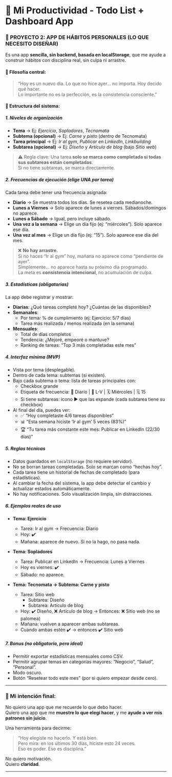 
# 📝 Mi Productividad - Todo List + Dashboard App

### 🔹 PROYECTO 2: APP DE HÁBITOS PERSONALES (LO QUE NECESITO DISEÑAR)

Es una app **sencilla, sin backend, basada en localStorage**, que me ayude a construir hábitos con disciplina real, sin culpa ni arrastre.

#### 🎯 Filosofía central:
> “Hoy es un nuevo día. Lo que no hice ayer… no importa. Hoy decido qué hacer.  
> Lo importante no es la perfección, es la consistencia consciente.”

#### 🧩 Estructura del sistema:

##### 1. **Niveles de organización**
- **Tema** → Ej: *Ejercicio*, *Sopladores*, *Tecnomata*
- **Subtema (opcional)** → Ej: *Carne y pisto* (dentro de Tecnomata)
- **Tarea principal** → Ej: *Ir al gym*, *Publicar en LinkedIn*, *Linkbuilding*
- **Subtarea (opcional)** → Ej: *Diseño* y *Artículo de blog* (bajo *Sitio web*)

> ⚠️ Regla clave: Una tarea **solo se marca como completada si todas sus subtareas están completadas**.  
> Si no tiene subtareas, se marca directamente.

##### 2. **Frecuencias de ejecución (elige UNA por tarea)**
Cada tarea debe tener una frecuencia asignada:
- **Diario** → Se muestra todos los días. Se resetea cada medianoche.
- **Lunes a Viernes** → Solo aparece de lunes a viernes. Sábados/domingos no aparece.
- **Lunes a Sábado** → Igual, pero incluye sábado.
- **Una vez a la semana** → Elige un día fijo (ej: “miércoles”). Solo aparece ese día.
- **Una vez al mes** → Elige un día fijo (ej: “15”). Solo aparece ese día del mes.

> ❌ **No hay arrastre.**  
> Si no haces “Ir al gym” hoy, mañana no aparece como “pendiente de ayer”.  
> Simplemente… no aparece hasta su próximo día programado.  
> La meta es **consistencia intencional**, no acumulación de culpa.

##### 3. **Estadísticas (obligatorias)**
La app debe registrar y mostrar:
- **Diarias**: ¿Qué tareas completé hoy? ¿Cuántas de las disponibles?
- **Semanales**: 
  - Por tema: % de cumplimiento (ej: Ejercicio: 5/7 días)
  - Tarea más realizada / menos realizada (en la semana)
- **Mensuales**:
  - Total de días completos
  - Tendencia: ¿Mejoré, empeoré o mantuve?
  - Ranking de tareas: “Top 3 más completadas este mes”

##### 4. **Interfaz mínima (MVP)**
- Vista por tema (desplegable).
- Dentro de cada tema: subtemas (si existen).
- Bajo cada subtema o tema: lista de tareas principales con:
  - Checkbox grande
  - Etiqueta de frecuencia: 📅 Diario | 📆 L-V | 🗓️ Miércoles | 🗓️ 15
  - Si tiene subtareas: icono ▶️ que las expande (cada subtarea tiene su checkbox)
- Al final del día, puedes ver:
  - ✅ “Hoy completaste 4/6 tareas disponibles”
  - 📊 “Esta semana hiciste ‘Ir al gym’ 5 veces (83%)”
  - 🏆 “Tu tarea más constante este mes: Publicar en LinkedIn (22/30 días)”

##### 5. **Reglas técnicas**
- Datos guardados en `localStorage` (no requiere servidor).
- No se borran tareas completadas. Solo se marcan como “hechas hoy”.
- Cada tarea tiene un historial de fechas de completado (para estadísticas).
- Al cambiar la fecha del sistema, la app debe detectar el cambio y actualizar estados automáticamente.
- No hay notificaciones. Solo visualización limpia, sin distracciones.

##### 6. **Ejemplos reales de uso**
- **Tema: Ejercicio**  
  - Tarea: Ir al gym → Frecuencia: Diario  
  - Hoy: ✔️  
  - Mañana: aparece de nuevo. Si no la hago, no pasa nada.  

- **Tema: Sopladores**  
  - Tarea: Publicar en LinkedIn → Frecuencia: Lunes a Viernes  
  - Hoy es viernes: ✔️  
  - Sábado: no aparece.  

- **Tema: Tecnomata → Subtema: Carne y pisto**  
  - Tarea: Sitio web  
    - Subtarea: Diseño  
    - Subtarea: Artículo de blog  
  - Hoy: ✔️ Diseño, ❌ Artículo de blog → Entonces: ❌ Sitio web (no se palomea)  
  - Mañana: vuelven a aparecer ambas subtareas.  
  - Cuando ambas estén ✔️ → entonces ✔️ Sitio web

##### 7. **Bonus (no obligatorio, pero ideal)**
- Permitir exportar estadísticas mensuales como CSV.
- Permitir agrupar temas en categorías mayores: “Negocio”, “Salud”, “Personal”.
- Modo oscuro.
- Botón “Resetear todo este mes” (por si quiero empezar desde cero).

---

### 💬 Mi intención final:
No quiero una app que me recuerde lo que debo hacer.  
Quiero una app que me **muestre lo que elegí hacer**, y me **ayude a ver mis patrones sin juicio**.

Una herramienta para decirme:  
> “Hoy elegiste no hacerlo. Y está bien.  
> Pero mira: en los últimos 30 días, hiciste esto 24 veces.  
> Eso es poder. Eso es disciplina.”  

No quiero motivación.  
Quiero **claridad**.

---